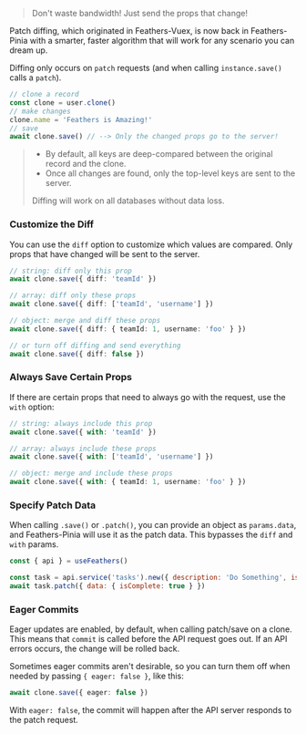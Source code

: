 <BlockQuote label="Efficiency Tip">

Don't waste bandwidth! Just send the props that change!

</BlockQuote>

Patch diffing, which originated in Feathers-Vuex, is now back in Feathers-Pinia with a smarter, faster algorithm that
will work for any scenario you can dream up.

Diffing only occurs on `patch` requests (and when calling `instance.save()` calls a `patch`).

```ts
// clone a record
const clone = user.clone()
// make changes
clone.name = 'Feathers is Amazing!'
// save
await clone.save() // --> Only the changed props go to the server!
```

<BlockQuote label="How It Works" type="info">

- By default, all keys are deep-compared between the original record and the clone.
- Once all changes are found, only the top-level keys are sent to the server.

Diffing will work on all databases without data loss.

</BlockQuote>

### Customize the Diff

You can use the `diff` option to customize which values are compared.  Only props that have changed will be sent to the server.

```ts
// string: diff only this prop
await clone.save({ diff: 'teamId' })

// array: diff only these props
await clone.save({ diff: ['teamId', 'username'] })

// object: merge and diff these props
await clone.save({ diff: { teamId: 1, username: 'foo' } })

// or turn off diffing and send everything
await clone.save({ diff: false })
```

### Always Save Certain Props

If there are certain props that need to always go with the request, use the `with` option:

```ts
// string: always include this prop
await clone.save({ with: 'teamId' })

// array: always include these props
await clone.save({ with: ['teamId', 'username'] })

// object: merge and include these props
await clone.save({ with: { teamId: 1, username: 'foo' } })
```

### Specify Patch Data

When calling `.save()` or `.patch()`, you can provide an object as `params.data`, and Feathers-Pinia will use it as the
patch data. This bypasses the `diff` and `with` params.

```js
const { api } = useFeathers()

const task = api.service('tasks').new({ description: 'Do Something', isComplete: false })
await task.patch({ data: { isComplete: true } })
```

### Eager Commits

Eager updates are enabled, by default, when calling patch/save on a clone. This means that `commit` is called before the
API request goes out. If an API errors occurs, the change will be rolled back.

Sometimes eager commits aren't desirable, so you can turn them off when needed by passing `{ eager: false }`, like this:

```ts
await clone.save({ eager: false })
```

With `eager: false`, the commit will happen after the API server responds to the patch request.
